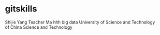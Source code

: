 # gitskills

Shijie Yang 
Teacher Ma
hhh
big data 
University of Science and Technology of China
Science and Technology
